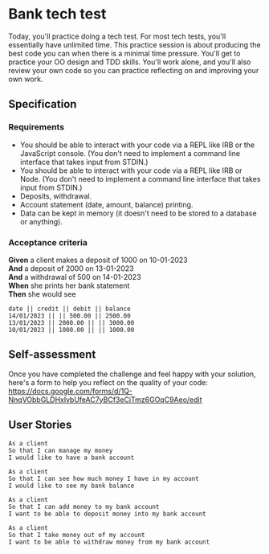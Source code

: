 # Bank tech test
Today, you'll practice doing a tech test.
For most tech tests, you'll essentially have unlimited time.  This practice session is about producing the best code you can when there is a minimal time pressure.
You'll get to practice your OO design and TDD skills.
You'll work alone, and you'll also review your own code so you can practice reflecting on and improving your own work.
## Specification

### Requirements

* You should be able to interact with your code via a REPL like IRB or the JavaScript console.  (You don't need to implement a command line interface that takes input from STDIN.)
* You should be able to interact with your code via a REPL like IRB or Node.  (You don't need to implement a command line interface that takes input from STDIN.)
* Deposits, withdrawal.
* Account statement (date, amount, balance) printing.
* Data can be kept in memory (it doesn't need to be stored to a database or anything).
### Acceptance criteria
**Given** a client makes a deposit of 1000 on 10-01-2023  
**And** a deposit of 2000 on 13-01-2023  
**And** a withdrawal of 500 on 14-01-2023  
**When** she prints her bank statement  
**Then** she would see
```
date || credit || debit || balance
14/01/2023 || || 500.00 || 2500.00
13/01/2023 || 2000.00 || || 3000.00
10/01/2023 || 1000.00 || || 1000.00
```
## Self-assessment
Once you have completed the challenge and feel happy with your solution, here's a form to help you reflect on the quality of your code: https://docs.google.com/forms/d/1Q-NnqVObbGLDHxlvbUfeAC7yBCf3eCjTmz6GOqC9Aeo/edit


## User Stories


```
As a client
So that I can manage my money
I would like to have a bank account

As a client
So that I can see how much money I have in my account
I would like to see my bank balance

As a client
So that I can add money to my bank account
I want to be able to deposit money into my bank account

As a client
So that I take money out of my account
I want to be able to withdraw money from my bank account
```
